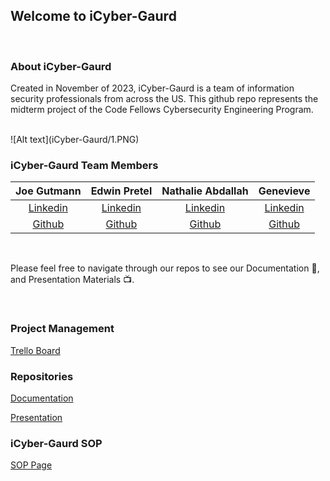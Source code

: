 ## Welcome to iCyber-Gaurd

<br>



### About iCyber-Gaurd

Created in November of 2023, iCyber-Gaurd is a team of information security professionals from across the US. This github repo represents the midterm project of the Code Fellows Cybersecurity Engineering Program.

<br>
![Alt text](iCyber-Gaurd/1.PNG)
<br>

### iCyber-Gaurd Team Members

| Joe Gutmann | Edwin Pretel | Nathalie Abdallah | Genevieve |
|:----------------------:|:-----------------------:|:----------------------:|:----------------------:|
| [Linkedin](https://www.linkedin.com/in/joegutmann/) | [Linkedin](http://www.linkedin.com/in/preteledwin) | [Linkedin](https://www.linkedin.com/in/nataliabdallah) | [Linkedin]() 
| [Github](https://github.com/Joegutmann) | [Github](http://www.linkedin.com/in/preteledwin) | [Github](https://github.com/nataliabdallah) | [Github]() 

<br>

Please feel free to navigate through our repos to see our Documentation 📝, and Presentation Materials 📺.

<br>

### Project Management

[Trello Board](https://trello.com/b/Qx70t40h/icyber-gaurd)
<br>

### Repositories

[Documentation](https://github.com/iCyber-Gaurd/Documentation)

[Presentation](https://github.com/Cerulean-Shield/Presentation)

### iCyber-Gaurd SOP
[SOP Page](https://github.com/iCyber-Gaurd/SOP)
